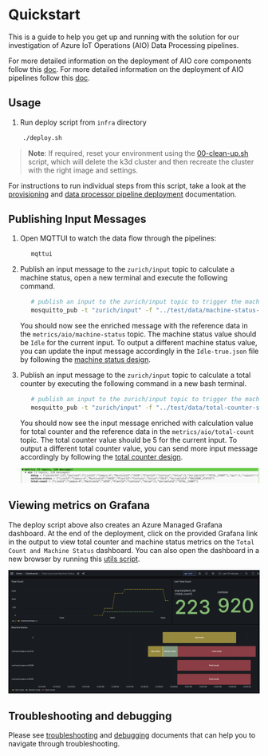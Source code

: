 # Quickstart

This is a guide to help you get up and running with the solution for our investigation of Azure IoT Operations (AIO) Data Processing pipelines.

For more detailed information on the deployment of AIO core components follow this [doc](./provisioning/README.md).
For more detailed information on the deployment of AIO pipelines follow this [doc](./deployment/README.md).

## Usage

1. Run deploy script from `infra` directory

```bash
    ./deploy.sh
```

>**Note**: If required, reset your environment using the [00-clean-up.sh](./provisioning/00-clean-up.sh) script, which will delete the k3d cluster and then recreate the cluster with the right image and settings.

For instructions to run individual steps from this script, take a look at the [provisioning](./provisioning/README.md) and [data processor pipeline deployment](./deployment/README.md) documentation.

## Publishing Input Messages

1. Open MQTTUI to watch the data flow through the pipelines:

   ```bash
      mqttui
   ```

1. Publish an input message to the `zurich/input` topic to calculate a machine status, open a new terminal and execute the following command.

   ```bash
      # publish an input to the zurich/input topic to trigger the machine calculation pipeline
      mosquitto_pub -t "zurich/input" -f "../test/data/machine-status-samples/Idle-true.json"
   ```

   You should now see the enriched message with the reference data in the `metrics/aio/machine-status` topic. The machine status value should be `Idle` for the current input.
   To output a different machine status value, you can update the input message accordingly in the `Idle-true.json` file by following the [machine status design](../docs/design/machine-status.md#machine-status-logic).

1. Publish an input message to the `zurich/input` topic to calculate a total counter by executing the following command in a new bash terminal.

   ```bash
      # publish an input to the zurich/input topic to trigger the machine calculation pipeline
      mosquitto_pub -t "zurich/input" -f "../test/data/total-counter-samples/Good-Counter-5.json"
   ```

   You should now see the input message enriched with calculation value for total counter and the reference data in the `metrics/aio/total-count` topic. The total counter value should be 5 for the current input.
   To output a different total counter value, you can send more input message accordingly by following the [total counter design](../docs/design/total-count.md#total-count-logic).

   ![Image of MQTTUI with metrics](../docs/assets/all-metrics.png)

## Viewing metrics on Grafana

The deploy script above also creates an Azure Managed Grafana dashboard. At the end of the deployment, click on the provided Grafana link in the output to view total counter and machine status metrics on the `Total Count and Machine Status` dashboard. You can also open the dashboard in a new browser by running this [utils script](./utils/open-dashboard.sh).

![Total count and Machine Status dashboard](../docs/assets/total-count-machine-status-grafana-dashboard.png)

## Troubleshooting and debugging

Please see [troubleshooting](../docs/TROUBLESHOOTING.md) and [debugging](../docs/DEBUGGING.md) documents that can help you to navigate through troubleshooting.